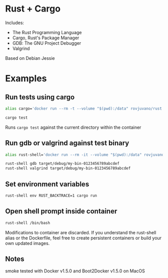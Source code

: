 # Rust + Cargo

Includes:
- The Rust Programming Language
- Cargo, Rust's Package Manager
- GDB: The GNU Project Debugger
- Valgrind

Based on Debian Jessie

# Examples

## Run tests using cargo
```sh
alias cargo='docker run --rm -t --volume "$(pwd):/data" rovjuvano/rust:1.0.0-beta.5 cargo'
```

```sh
cargo test
```

Runs `cargo test` against the current directory within the container

## Run gdb or valgrind against test binary
```sh
alias rust-shell='docker run --rm -it --volume "$(pwd):/data" rovjuvano/rust:1.0.0-beta.5'
```

```sh
rust-shell gdb target/debug/my-bin-0123456789abcdef
rust-shell valgrind target/debug/my-bin-0123456789abcdef
```

## Set environment variables

```sh
rust-shell env RUST_BACKTRACE=1 cargo run
```

## Open shell prompt inside container
```sh
rust-shell /bin/bash
```

Modifications to container are discarded. If you understand the rust-shell alias or the Dockerfile, feel free to create persistent containers or build your own updated images.

## Notes
smoke tested with Docker v1.5.0 and Boot2Docker v1.5.0 on MacOS
